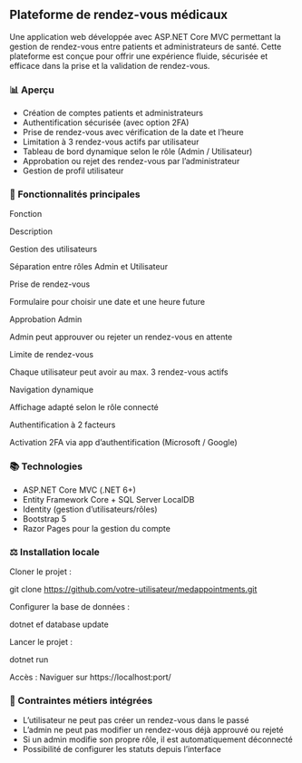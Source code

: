 ## Plateforme de rendez-vous médicaux

Une application web développée avec ASP.NET Core MVC permettant la gestion de rendez-vous entre patients et administrateurs de santé. Cette plateforme est conçue pour offrir une expérience fluide, sécurisée et efficace dans la prise et la validation de rendez-vous.

### 📊 Aperçu

- Création de comptes patients et administrateurs
- Authentification sécurisée (avec option 2FA)
- Prise de rendez-vous avec vérification de la date et l’heure
- Limitation à 3 rendez-vous actifs par utilisateur
- Tableau de bord dynamique selon le rôle (Admin / Utilisateur)
- Approbation ou rejet des rendez-vous par l’administrateur
- Gestion de profil utilisateur

### 🚀 Fonctionnalités principales

Fonction

Description

Gestion des utilisateurs

Séparation entre rôles Admin et Utilisateur

Prise de rendez-vous

Formulaire pour choisir une date et une heure future

Approbation Admin

Admin peut approuver ou rejeter un rendez-vous en attente

Limite de rendez-vous

Chaque utilisateur peut avoir au max. 3 rendez-vous actifs

Navigation dynamique

Affichage adapté selon le rôle connecté

Authentification à 2 facteurs

Activation 2FA via app d’authentification (Microsoft / Google)

### 📚 Technologies

- ASP.NET Core MVC (.NET 6+)
- Entity Framework Core + SQL Server LocalDB
- Identity (gestion d’utilisateurs/rôles)
- Bootstrap 5
- Razor Pages pour la gestion du compte

### ⚖️ Installation locale

Cloner le projet :

git clone https://github.com/votre-utilisateur/medappointments.git

Configurer la base de données :

dotnet ef database update

Lancer le projet :

dotnet run

Accès :
Naviguer sur https://localhost:port/

### 🚫 Contraintes métiers intégrées

- L’utilisateur ne peut pas créer un rendez-vous dans le passé
- L’admin ne peut pas modifier un rendez-vous déjà approuvé ou rejeté
- Si un admin modifie son propre rôle, il est automatiquement déconnecté
- Possibilité de configurer les statuts depuis l’interface
